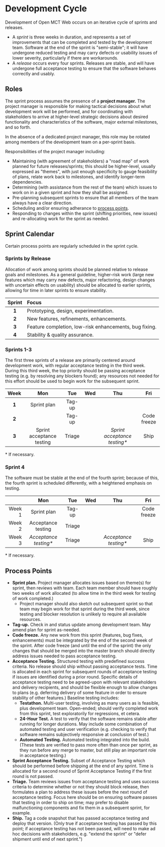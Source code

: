 # Development Cycle

Development of Open MCT Web occurs on an iterative cycle of
sprints and releases.

* A _sprint_ is three weeks in duration, and represents a
  set of improvements that can be completed and tested by the
  development team. Software at the end of the sprint is
  "semi-stable"; it will have undergone reduced testing and may carry
  defects or usability issues of lower severity, particularly if
  there are workarounds.
* A _release_ occurs every four sprints. Releases are stable, and
  will have undergone full acceptance testing to ensure that the
  software behaves correctly and usably.

## Roles

The sprint process assumes the presence of a __project manager.__
The project manager is responsible for
making tactical decisions about what development work will be
performed, and for coordinating with stakeholders to arrive at
higher-level strategic decisions about desired functionality
and characteristics of the software, major external milestones,
and so forth.

In the absence of a dedicated project manager, this role may be rotated
among members of the development team on a per-sprint basis.

Responsibilities of the project manager including:

* Maintaining (with agreement of stakeholders) a "road map" of work
  planned for future releases/sprints; this should be higher-level,
  usually expressed as "themes",
  with just enough specificity to gauge feasibility of plans,
  relate work back to milestones, and identify longer-term
  dependencies.
* Determining (with assistance from the rest of the team) which
  issues to work on in a given sprint and how they shall be
  assigned.
* Pre-planning subsequent sprints to ensure that all members of the
  team always have a clear direction.
* Scheduling and/or ensuring adherance to
  [process points](#process-points).
* Responding to changes within the sprint (shifting priorities,
  new issues) and re-allocating work for the sprint as needed.

## Sprint Calendar

Certain process points are regularly scheduled in the sprint cycle.

### Sprints by Release

Allocation of work among sprints should be planned relative to release
goals and milestones. As a general guideline, higher-risk work (large
new features which may carry new defects, major refactoring, design
changes with uncertain effects on usability) should be allocated to
earlier sprints, allowing for time in later sprints to ensure stability.

| Sprint | Focus                                                   |
|:------:|:--------------------------------------------------------|
| __1__  | Prototyping, design, experimentation.                   |
| __2__  | New features, refinements, enhancements.                |
| __3__  | Feature completion, low-risk enhancements, bug fixing.  |
| __4__  | Stability & quality assurance.                          |

### Sprints 1-3

The first three sprints of a release are primarily centered around
development work, with regular acceptance testing in the third
week. During this third week, the top priority should be passing
acceptance testing (e.g. by resolving any blockers found); any
resources not needed for this effort should be used to begin work
for the subsequent sprint.

| Week  | Mon                       | Tue    | Wed | Thu                          | Fri         |
|:-----:|:-------------------------:|:------:|:---:|:----------------------------:|:-----------:|
| __1__ | Sprint plan               | Tag-up |     |                              |             |
| __2__ |                           | Tag-up |     |                              | Code freeze |
| __3__ | Sprint acceptance testing | Triage |     | _Sprint acceptance testing*_ | Ship        |

&ast; If necessary.

### Sprint 4

The software must be stable at the end of the fourth sprint; because of
this, the fourth sprint is scheduled differently, with a heightened
emphasis on testing.

|        | Mon                       | Tue    | Wed | Thu                          | Fri         |
|-------:|:-------------------------:|:------:|:---:|:----------------------------:|:-----------:|
| Week 1 | Sprint plan               | Tag-up |     |                              | Code freeze |
| Week 2 | Acceptance testing        | Triage |     |                              |             |
| Week 3 | _Acceptance testing*_     | Triage |     | _Acceptance testing*_        | Ship        |

&ast; If necessary.

## Process Points

* __Sprint plan.__ Project manager allocates issues based on
  theme(s) for sprint, then reviews with team. Each team member
  should have roughly two weeks of work allocated (to allow time
  in the third week for testing of work completed.)
  * Project manager should also sketch out subsequent sprint so
    that team may begin work for that sprint during the
    third week, since testing and blocker resolution is unlikely
    to require all available resources.
* __Tag-up.__ Check in and status update among development team.
  May amend plan for sprint as-needed.
* __Code freeze.__ Any new work from this sprint
  (features, bug fixes, enhancements) must be integrated by the
  end of the second week of the sprint. After code freeze
  (and until the end of the sprint) the only changes that should be
  merged into the master branch should directly address issues
  needed to pass acceptance testing.
* __Acceptance Testing.__ Structured testing with predefined
  success criteria. No release should ship without passing
  acceptance tests. Time is allocated in each sprint for subsequent
  rounds of acceptance testing if issues are identified during a
  prior round. Specific details of acceptance testing need to be
  agreed-upon with relevant stakeholders and delivery recipients,
  and should be flexible enough to allow changes to plans
  (e.g. deferring delivery of some feature in order to ensure
  stability of other features.) Baseline testing includes:
  * __Testathon.__ Multi-user testing, involving as many users as
    is feasible, plus development team. Open-ended; should verify
    completed work from this sprint, test exploratorily for
    regressions, et cetera.
  * __24-Hour Test.__ A test to verify that the software remains
    stable after running for longer durations. May include some
    combination of automated testing and user verification (e.g.
    checking to verify that software remains subjectively
    responsive at conclusion of test.)
  * __Automated Testing.__ Automated testing integrated into the
    build. (These tests are verified to pass more often than once
    per sprint, as they run before any merge to master, but still
    play an important role in acceptance testing.)
* __Sprint Acceptance Testing.__ Subset of Acceptance Testing
  which should be performed before shipping at the end of any
  sprint. Time is allocated for a second round of
  Sprint Acceptance Testing if the first round is not passed.
* __Triage.__ Team reviews issues from acceptance testing and uses
  success criteria to determine whether or not they should block
  release, then formulates a plan to address these issues before
  the next round of acceptance testing. Focus here should be on
  ensuring software passes that testing in order to ship on time;
  may prefer to disable malfunctioning components and fix them
  in a subsequent sprint, for example.
* __Ship.__ Tag a code snapshot that has passed acceptance
  testing and deploy that version. (Only true if acceptance
  testing has passed by this point; if acceptance testing has not
  been passed, will need to make ad hoc decisions with stakeholders,
  e.g. "extend the sprint" or "defer shipment until end of next
  sprint.")


